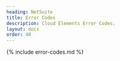 ```yaml
---
heading: NetSuite
title: Error Codes
description: Cloud Elements Error Codes.
layout: docs
order: 40
---
```


{% include error-codes.md %}
